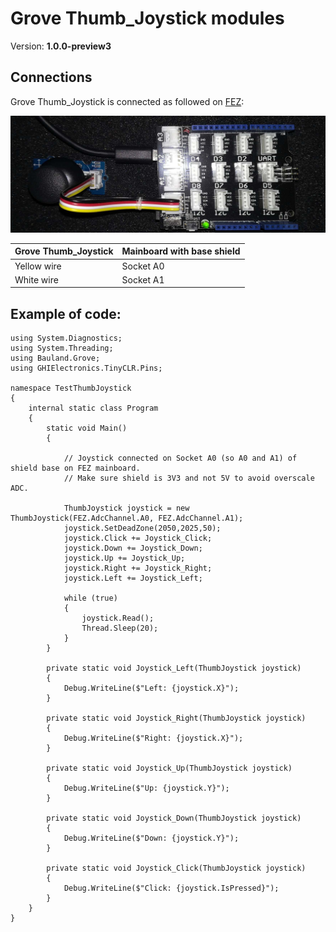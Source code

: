 # Grove Thumb_Joystick modules
Version: __1.0.0-preview3__

## Connections ##
Grove Thumb_Joystick is connected as followed on [FEZ](https://www.ghielectronics.com/products/fez):

![Schematic](Thumb_Joystick-FEZ-with-base-shield.jpg)

Grove Thumb_Joystick | Mainboard with base shield
---------------- | ----------
 Yellow wire | Socket A0
 White wire | Socket A1

## Example of code:
```CSharp
using System.Diagnostics;
using System.Threading;
using Bauland.Grove;
using GHIElectronics.TinyCLR.Pins;

namespace TestThumbJoystick
{
    internal static class Program
    {
        static void Main()
        {

            // Joystick connected on Socket A0 (so A0 and A1) of shield base on FEZ mainboard.
            // Make sure shield is 3V3 and not 5V to avoid overscale ADC.

            ThumbJoystick joystick = new ThumbJoystick(FEZ.AdcChannel.A0, FEZ.AdcChannel.A1);
            joystick.SetDeadZone(2050,2025,50);
            joystick.Click += Joystick_Click;
            joystick.Down += Joystick_Down;
            joystick.Up += Joystick_Up;
            joystick.Right += Joystick_Right;
            joystick.Left += Joystick_Left;

            while (true)
            {
                joystick.Read();
                Thread.Sleep(20);
            }
        }

        private static void Joystick_Left(ThumbJoystick joystick)
        {
            Debug.WriteLine($"Left: {joystick.X}");
        }

        private static void Joystick_Right(ThumbJoystick joystick)
        {
            Debug.WriteLine($"Right: {joystick.X}");
        }

        private static void Joystick_Up(ThumbJoystick joystick)
        {
            Debug.WriteLine($"Up: {joystick.Y}");
        }

        private static void Joystick_Down(ThumbJoystick joystick)
        {
            Debug.WriteLine($"Down: {joystick.Y}");
        }

        private static void Joystick_Click(ThumbJoystick joystick)
        {
            Debug.WriteLine($"Click: {joystick.IsPressed}");
        }
    }
}
```
